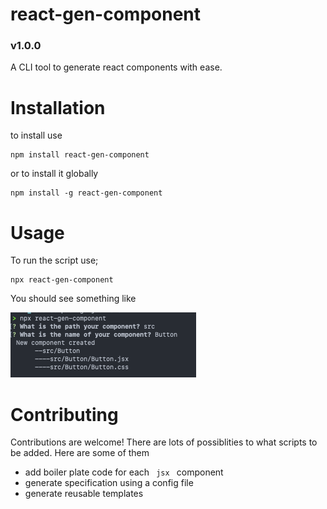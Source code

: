 # react-gen-component

### v1.0.0

A CLI tool to generate react components with ease.

# Installation

to install use

```
npm install react-gen-component
```

or to install it globally

```
npm install -g react-gen-component
```

# Usage

To run the script use;

```
npx react-gen-component
```

You should see something like

![Alt text](terminal-example.png)

# Contributing

Contributions are welcome!
There are lots of possiblities to what scripts to be added. Here are some of them

- add boiler plate code for each <code> jsx </code> component
- generate specification using a config file
- generate reusable templates
